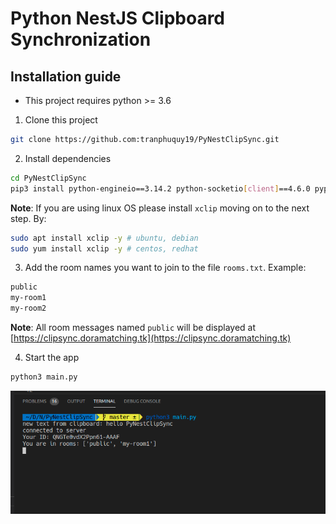 # Python NestJS Clipboard Synchronization

## Installation guide

* This project requires python >= 3.6

1. Clone this project

```bash
git clone https://github.com:tranphuquy19/PyNestClipSync.git
```

2. Install dependencies

```bash
cd PyNestClipSync
pip3 install python-engineio==3.14.2 python-socketio[client]==4.6.0 pyperclip aiohttp python-socketio[asyncio_client]
```

**Note**: If you are using linux OS please install `xclip` moving on to the next step. By:

```bash
sudo apt install xclip -y # ubuntu, debian
sudo yum install xclip -y # centos, redhat
```

3. Add the room names you want to join to the file `rooms.txt`. Example:

```bash
public
my-room1
my-room2
```

**Note**: All room messages named `public` will be displayed at [https://clipsync.doramatching.tk](https://clipsync.doramatching.tk)

4. Start the app

```bash
python3 main.py
```

![demo](/demo.png)